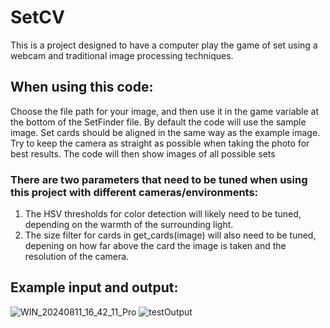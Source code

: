# SetCV

This is a project designed to have a computer play the game of set using a webcam and traditional image processing techniques. 

## When using this code:

Choose the file path for your image, and then use it in the game variable at the bottom of the SetFinder file. By default the code will use the sample image. 
Set cards should be aligned in the same way as the example image. Try to keep the camera as straight as possible when taking the photo for best results. The code will then show images of all possible sets

### There are two parameters that need to be tuned when using this project with different cameras/environments:
1. The HSV thresholds for color detection will likely need to be tuned, depending on the warmth of the surrounding light. 
2. The size filter for cards in get_cards(image) will also need to be tuned, depening on how far above the card the image is taken and the resolution of the camera.


## Example input and output:
![WIN_20240811_16_42_11_Pro](https://github.com/user-attachments/assets/67c05826-f1ab-485d-9210-843ab059c3af)
![testOutput](https://github.com/user-attachments/assets/27334311-3904-4492-bd07-cc1c6f512d8f)
